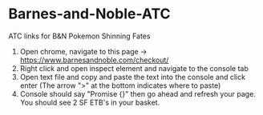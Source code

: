 # Barnes-and-Noble-ATC
ATC links for B&amp;N Pokemon Shinning Fates

1. Open chrome, navigate to this page -> https://www.barnesandnoble.com/checkout/
2. Right click and open inspect element and navigate to the console tab
3. Open text file and copy and paste the text into the console  and click enter (The arrow ">" at the bottom indicates where to paste)
4. Console should say "Promise {<pending>}" then go ahead and refresh your page. You should see 2 SF ETB's in your basket.
